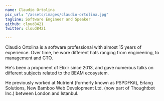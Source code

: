 ```yaml
---
name: Claudio Ortolina
pic_url: "/assets/images/claudio-ortolina.jpg"
tagline: Software Engineer and Speaker
github: cloud8421
twitter: cloud8421

---
```

Claudio Ortolina is a software professional with almost 15 years of experience. Over time, he wore different hats ranging from engineering, to management and CTO.

He's been a proponent of Elixir since 2013, and gave numerous talks on different subjects related to the BEAM ecosystem.

He previously worked at Nutrient (formerly known as PSPDFKit), Erlang Solutions, New Bamboo Web Development Ltd. (now part of Thoughtbot Inc.) between London and Istanbul.